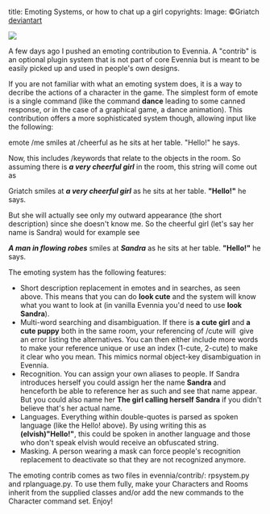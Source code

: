 title: Emoting Systems, or how to chat up a girl
copyrights: Image: ©Griatch [deviantart](https://deviantart.com/griatch-art)

[![](https://lh6.googleusercontent.com/proxy/l_2MjemzGRtxOqicx4EXXRT63jmryGr7Ml_wvtSSDGg8Rc-oVzKL-_Jxy9f4gvkzROS3eE8jR3R9I2iguw0Cki4oc4reqwi607HGigS6iSO8BxHuZ53k70NUI0ZfWTpXoCqBm-Wr0LakUjfQQxIJIehaRGbvrvU=s0-d)](http://pre03.deviantart.net/54d0/th/pre/i/2012/114/c/8/what__s_yer_name__by_griatch_art-d4xfokb.jpg)

A few days ago I pushed an emoting contribution to Evennia. A "contrib" is an optional plugin system that is not part of core Evennia but is meant to be easily picked up and used in people's own designs.  
  
If you are not familiar with what an emoting system does, it is a way to decribe the actions of a character in the game. The simplest form of emote is a single command (like the command **dance** leading to some canned response, or in the case of a graphical game, a dance animation). This contribution offers a more sophisticated system though, allowing input like the following:  
  
emote /me smiles at /cheerful as he sits at her table. "Hello!" he says.  
  
Now, this includes /keywords that relate to the objects in the room. So assuming there is **_a very cheerful girl_** in the room, this string will come out as   
  
Griatch smiles at _**a very cheerful girl**_ as he sits at her table. **"Hello!"** he says.   
  
But she will actually see only my outward appearance (the short description) since she doesn't know me. So the cheerful girl (let's say her name is Sandra) would for example see  
  
_**A man in flowing robes**_ smiles at _**Sandra**_ as he sits at her table. **"Hello!"** he says.  
  
The emoting system has the following features:   
  

-   Short description replacement in emotes and in searches, as seen above. This means that you can do **look cute** and the system will know what you want to look at (in vanilla Evennia you'd need to use **look Sandra**).
-   Multi-word searching and disambiguation. If there is **a cute girl** and **a cute puppy** both in the same room, your referencing of /cute will  give an error listing the alternatives. You can then either include more words to make your reference unique or use an index (1-cute, 2-cute) to make it clear who you mean. This mimics normal object-key disambiguation in Evennia.
-   Recognition. You can assign your own aliases to people. If Sandra introduces herself you could assign her the name **Sandra** and henceforth be able to reference her as such and see that name appear. But you could also name her **The girl calling herself Sandra** if you didn't believe that's her actual name.
-   Languages. Everything within double-quotes is parsed as spoken language (like the Hello! above). By using writing this as **(elvish)"Hello!"**, this could be spoken in another language and those who don't speak elvish would receive an obfuscated string.
-   Masking. A person wearing a mask can force people's recognition replacement to deactivate so that they are not recognized anymore.

The emoting contrib comes as two files in evennia/contrib/: rpsystem.py and rplanguage.py. To use them fully, make your Characters and Rooms inherit from the supplied classes and/or add the new commands to the Character command set. Enjoy!  